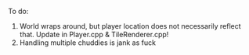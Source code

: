 To do:
1. World wraps around, but player location does not necessarily reflect that. Update in Player.cpp & TileRenderer.cpp!
2. Handling multiple chuddies is jank as fuck